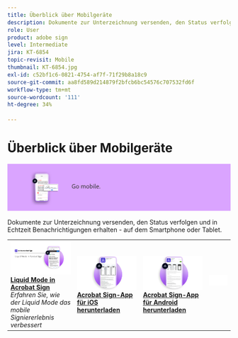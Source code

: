 ```yaml
---
title: Überblick über Mobilgeräte
description: Dokumente zur Unterzeichnung versenden, den Status verfolgen und in Echtzeit Benachrichtigungen erhalten - auf dem Smartphone oder Tablet
role: User
product: adobe sign
level: Intermediate
jira: KT-6854
topic-revisit: Mobile
thumbnail: KT-6854.jpg
exl-id: c52bf1c6-0821-4754-af7f-71f29b8a18c9
source-git-commit: aa8fd589d214879f2bfcb6bc54576c707532fd6f
workflow-type: tm+mt
source-wordcount: '111'
ht-degree: 34%

---
```


# Überblick über Mobilgeräte

![Mobile Sign-Image](../assets/Hero-Mobile.png)

Dokumente zur Unterzeichnung versenden, den Status verfolgen und in Echtzeit Benachrichtigungen erhalten - auf dem Smartphone oder Tablet.

<table style="table-layout:fixed">
<tr>
  <td>
    <a href="liquidmode.md">
      <img alt="Liquid Mode in Acrobat Sign" src="assets/liquidmode.png" />
    </a>
    <div>
    <a href="liquidmode.md"><strong>Liquid Mode in Acrobat Sign</strong></a>
    </div>
    <em>Erfahren Sie, wie der Liquid Mode das mobile Signiererlebnis verbessert</em>
    <br>
  </td>
  <td>
    <a href="https://itunes.apple.com/de/app/adobe-sign/id481082197?mt=8" target="_blank">
      <img alt="Für iOS herunterladen" src="assets/Mobile_iOS.png" />
    </a>
    <div>
    <a href="https://itunes.apple.com/de/app/adobe-sign/id481082197?mt=8" target="_blank"><strong>Acrobat Sign-App für iOS herunterladen</strong></a>
    <br>
  </td>
  <td>
    <a href="https://play.google.com/store/apps/details?id=com.adobe.echosign&amp;hl=de" target="_blank">
      <img alt="Download für Android" src="assets/Mobile_Android.png" />
    </a>
    <div>
    <a href="https://play.google.com/store/apps/details?id=com.adobe.echosign&amp;hl=de" target="_blank"><strong>Acrobat Sign-App für Android herunterladen</strong></a>
    <br>
  </td>
  <td>
    <img alt="Spacer" src="../assets/Whitespacer.png" />
    <div>
    <br>
  </td>
</tr>
</table>
